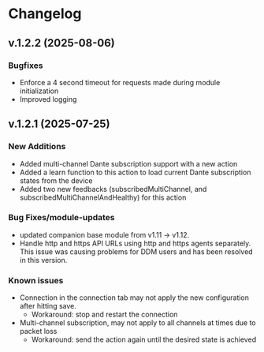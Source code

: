 # Changelog

## v.1.2.2 (2025-08-06)

### Bugfixes

- Enforce a 4 second timeout for requests made during module initialization
- Improved logging

## v.1.2.1 (2025-07-25)

### New Additions

- Added multi-channel Dante subscription support with a new action
- Added a learn function to this action to load current Dante subscription states from the device
- Added two new feedbacks (subscribedMultiChannel, and subscribedMultiChannelAndHealthy) for this action

### Bug Fixes/module-updates

- updated companion base module from v1.11 → v1.12.
- Handle http and https API URLs using http and https agents separately. This issue was causing problems for DDM users and has been resolved in this version.

### Known issues

- Connection in the connection tab may not apply the new configuration after hitting save.
  - Workaround: stop and restart the connection
- Multi-channel subscription, may not apply to all channels at times due to packet loss
  - Workaround: send the action again until the desired state is achieved
